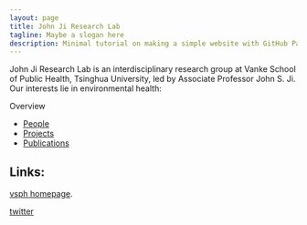 ```yaml
---
layout: page
title: John Ji Research Lab
tagline: Maybe a slogan here
description: Minimal tutorial on making a simple website with GitHub Pages
---
```


John Ji Research Lab is an interdisciplinary research group at Vanke School of Public Health, Tsinghua University, led by Associate Professor John S. Ji. Our interests lie in environmental health:



Overview
- [People](pages/people.html)
- [Projects](pages/projects.html)
- [Publications](pages/publications.html)





Links:
---
[vsph homepage](https://vsph.tsinghua.edu.cn/en/info/1010/1041.htm).

[twitter](...)

